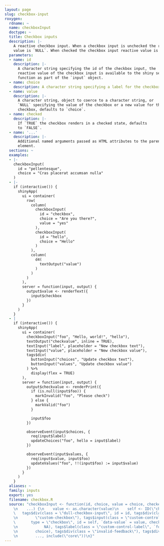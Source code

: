 ```yaml
---
layout: page
slug: checkbox-input
roxygen:
  rdname: ~
  name: checkboxInput
  doctype: ~
  title: Checkbox inputs
  description: |-
    A reactive checkbox input. When a checkbox input is unchecked the reactive
    value is `NULL`. When checked the checkbox input reactive value is `value`.
  parameters:
  - name: id
    description: |-
      A character string specifying the id of the checkbox input, the
      reactive value of the checkbox input is available to the shiny server
      function as part of the `input` object.
  - name: choice
    description: A character string specifying a label for the checkbox.
  - name: value
    description: |-
      A character string, object to coerce to a character string, or
      `NULL` specifying the value of the checkbox or a new value for the
      checkbox, defaults to `choice`.
  - name: checked
    description: |-
      If `TRUE` the checkbox renders in a checked state, defaults
      to `FALSE`.
  - name: '...'
    description: |-
      Additional named arguments passed as HTML attributes to the parent
      element.
  sections: ~
  examples:
  - |-
    checkboxInput(
      id = "pellentesque",
      choice = "Cras placerat accumsan nulla"
    )
  - |-
    if (interactive()) {
      shinyApp(
        ui = container(
          row(
            column(
              checkboxInput(
                id = "checkbox",
                choice = "Are you there?",
                value = "yes"
              ),
              checkboxInput(
                id = "hello",
                choice = "Hello"
              )
            ),
            column(
              d4(
                textOutput("value")
              )
            )
          )
        ),
        server = function(input, output) {
          output$value <- renderText({
            input$checkbox
          })
        }
      )
    }
  - |
    if (interactive()) {
      shinyApp(
        ui = container(
          checkboxInput("foo", "Hello, world!", "hello"),
          textOutput("checkvalue", inline = TRUE),
          textInput("label", placeholder = "New checkbox text"),
          textInput("value", placeholder = "New checkbox value"),
          tags$div(
            buttonInput("choices", "Update checkbox text"),
            buttonInput("values", "Update checkbox value")
          ) %>%
            display(flex = TRUE)
        ),
        server = function(input, output) {
          output$checkvalue <- renderPrint({
            if (is.null(input$foo)) {
              markInvalid("foo", "Please check")
            } else {
              markValid("foo")
            }

            input$foo
          })

          observeEvent(input$choices, {
            req(input$label)
            updateChoices("foo", hello = input$label)
          })

          observeEvent(input$values, {
            req(input$value, input$foo)
            updateValues("foo", !!(input$foo) := input$value)
          })
        }
      )
    }
  aliases: ~
  family: inputs
  export: yes
  filename: checkbox.R
  source: "checkboxInput <- function(id, choice, value = choice, checked = FALSE,
    \n    ...) {\n    value <- as.character(value)\n    self <- ID(\"checkbox\")\n
    \   tags$div(class = \"dull-checkbox-input\", id = id, tags$div(class = collate(\"custom-control\",
    \n        \"custom-checkbox\"), tags$input(class = \"custom-control-input\", \n
    \       type = \"checkbox\", id = self, `data-value` = value, checked = if (checked)
    \n            NA), tags$label(class = \"custom-control-label\", `for` = self,
    \n        choice), tags$div(class = \"invalid-feedback\"), tags$div(class = \"valid-feedback\")),
    \n        ..., include(\"core\"))\n}"
---
```

